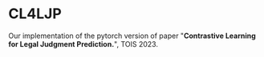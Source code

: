 # CL4LJP
Our implementation of the pytorch version of paper "**Contrastive Learning for Legal Judgment Prediction.**", TOIS 2023.
